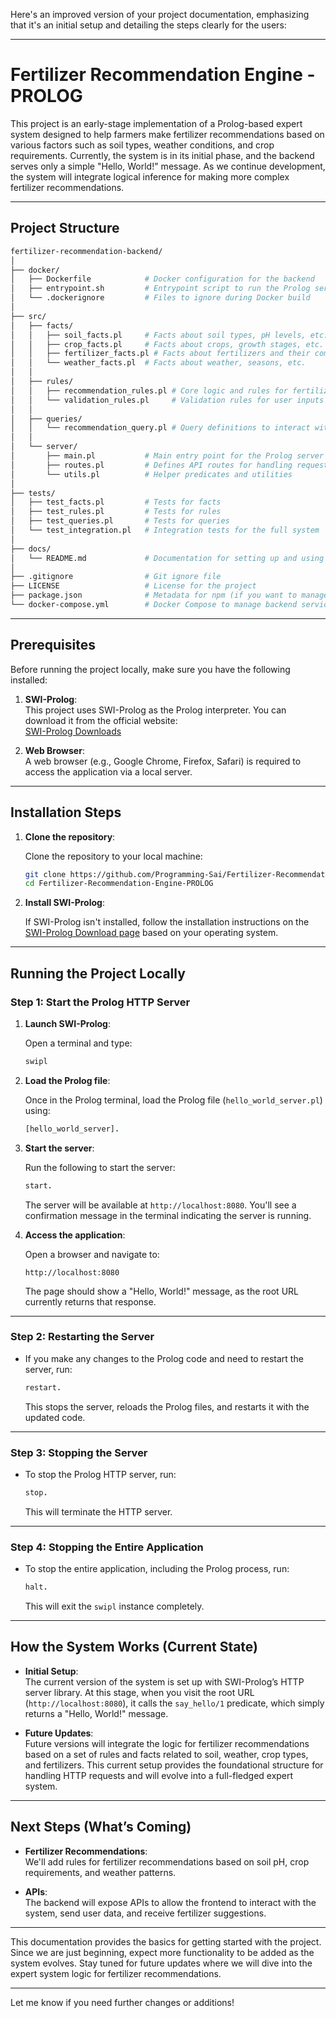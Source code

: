 Here's an improved version of your project documentation, emphasizing that it's an initial setup and detailing the steps clearly for the users:

---

# **Fertilizer Recommendation Engine - PROLOG**

This project is an early-stage implementation of a Prolog-based expert system designed to help farmers make fertilizer recommendations based on various factors such as soil types, weather conditions, and crop requirements. Currently, the system is in its initial phase, and the backend serves only a simple "Hello, World!" message. As we continue development, the system will integrate logical inference for making more complex fertilizer recommendations.

---

## **Project Structure**

```graphql
fertilizer-recommendation-backend/
│
├── docker/
│   ├── Dockerfile            # Docker configuration for the backend
│   ├── entrypoint.sh         # Entrypoint script to run the Prolog server
│   └── .dockerignore         # Files to ignore during Docker build
│
├── src/
│   ├── facts/
│   │   ├── soil_facts.pl     # Facts about soil types, pH levels, etc.
│   │   ├── crop_facts.pl     # Facts about crops, growth stages, etc.
│   │   ├── fertilizer_facts.pl # Facts about fertilizers and their compositions
│   │   └── weather_facts.pl  # Facts about weather, seasons, etc.
│   │
│   ├── rules/
│   │   ├── recommendation_rules.pl # Core logic and rules for fertilizer recommendations
│   │   └── validation_rules.pl     # Validation rules for user inputs or data
│   │
│   ├── queries/
│   │   └── recommendation_query.pl # Query definitions to interact with rules
│   │
│   └── server/
│       ├── main.pl           # Main entry point for the Prolog server
│       ├── routes.pl         # Defines API routes for handling requests
│       └── utils.pl          # Helper predicates and utilities
│
├── tests/
│   ├── test_facts.pl         # Tests for facts
│   ├── test_rules.pl         # Tests for rules
│   ├── test_queries.pl       # Tests for queries
│   └── test_integration.pl   # Integration tests for the full system
│
├── docs/
│   └── README.md             # Documentation for setting up and using the backend
│
├── .gitignore                # Git ignore file
├── LICENSE                   # License for the project
├── package.json              # Metadata for npm (if you want to manage scripts like testing with npm)
└── docker-compose.yml        # Docker Compose to manage backend services
```

---

## **Prerequisites**

Before running the project locally, make sure you have the following installed:

1. **SWI-Prolog**:  
   This project uses SWI-Prolog as the Prolog interpreter. You can download it from the official website:  
   [SWI-Prolog Downloads](https://www.swi-prolog.org/Download.html)

2. **Web Browser**:  
   A web browser (e.g., Google Chrome, Firefox, Safari) is required to access the application via a local server.

---

## **Installation Steps**

1. **Clone the repository**:

   Clone the repository to your local machine:

   ```bash
   git clone https://github.com/Programming-Sai/Fertilizer-Recommendation-Engine-PROLOG.git
   cd Fertilizer-Recommendation-Engine-PROLOG
   ```

2. **Install SWI-Prolog**:

   If SWI-Prolog isn't installed, follow the installation instructions on the [SWI-Prolog Download page](https://www.swi-prolog.org/Download.html) based on your operating system.

---

## **Running the Project Locally**

### Step 1: Start the Prolog HTTP Server

1. **Launch SWI-Prolog**:

   Open a terminal and type:

   ```bash
   swipl
   ```

2. **Load the Prolog file**:

   Once in the Prolog terminal, load the Prolog file (`hello_world_server.pl`) using:

   ```prolog
   [hello_world_server].
   ```

3. **Start the server**:

   Run the following to start the server:

   ```prolog
   start.
   ```

   The server will be available at `http://localhost:8080`. You'll see a confirmation message in the terminal indicating the server is running.

4. **Access the application**:

   Open a browser and navigate to:

   ```
   http://localhost:8080
   ```

   The page should show a "Hello, World!" message, as the root URL currently returns that response.

---

### Step 2: Restarting the Server

- If you make any changes to the Prolog code and need to restart the server, run:

  ```prolog
  restart.
  ```

  This stops the server, reloads the Prolog files, and restarts it with the updated code.

---

### Step 3: Stopping the Server

- To stop the Prolog HTTP server, run:

  ```prolog
  stop.
  ```

  This will terminate the HTTP server.

---

### Step 4: Stopping the Entire Application

- To stop the entire application, including the Prolog process, run:

  ```prolog
  halt.
  ```

  This will exit the `swipl` instance completely.

---

## **How the System Works (Current State)**

- **Initial Setup**:  
   The current version of the system is set up with SWI-Prolog’s HTTP server library. At this stage, when you visit the root URL (`http://localhost:8080`), it calls the `say_hello/1` predicate, which simply returns a "Hello, World!" message.

- **Future Updates**:  
   Future versions will integrate the logic for fertilizer recommendations based on a set of rules and facts related to soil, weather, crop types, and fertilizers. This current setup provides the foundational structure for handling HTTP requests and will evolve into a full-fledged expert system.

---

## **Next Steps (What’s Coming)**

- **Fertilizer Recommendations**:  
   We'll add rules for fertilizer recommendations based on soil pH, crop requirements, and weather patterns.

- **APIs**:  
   The backend will expose APIs to allow the frontend to interact with the system, send user data, and receive fertilizer suggestions.

---

This documentation provides the basics for getting started with the project. Since we are just beginning, expect more functionality to be added as the system evolves. Stay tuned for future updates where we will dive into the expert system logic for fertilizer recommendations.

---

Let me know if you need further changes or additions!
